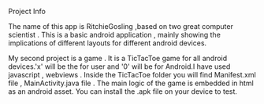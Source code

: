 Project Info 


The name of this app is RitchieGosling ,based on two great computer scientist . 
This is a basic android application , mainly showing the implications of different layouts for different android devices.

My second project is a game . It is a TicTacToe game for all android devices.'x' will be the for user and '0' will be for Android.I have used javascript , webviews . Inside the TicTacToe folder you will find Manifest.xml file  , MainActivity.java file . The main logic of the game is embedded in html as an android asset. 
You can install the .apk file on your device to test.



